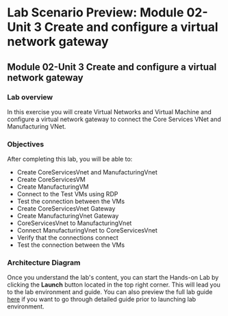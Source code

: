 # Lab Scenario Preview: Module 02-Unit 3 Create and configure a virtual network gateway

## Module 02-Unit 3 Create and configure a virtual network gateway

### Lab overview

In this exercise you will create Virtual Networks and Virtual Machine and configure a virtual network gateway to connect the Core Services VNet and Manufacturing VNet. 

### Objectives
  
After completing this lab, you will be able to:

- Create CoreServicesVnet and ManufacturingVnet
- Create CoreServicesVM
- Create ManufacturingVM
- Connect to the Test VMs using RDP
- Test the connection between the VMs
- Create CoreServicesVnet Gateway
- Create ManufacturingVnet Gateway
- CoreServicesVnet to ManufacturingVnet 
- Connect ManufacturingVnet to CoreServicesVnet
- Verify that the connections connect 
- Test the connection between the VMs

### Architecture Diagram

Once you understand the lab's content, you can start the Hands-on Lab by clicking the **Launch** button located in the top right corner. This will lead you to the lab environment and guide. You can also preview the full lab guide [here](https://experience.cloudlabs.ai/#/labguidepreview/a06e9f7f-76ce-4796-9e70-fc0e2413fdc5) if you want to go through detailed guide prior to launching lab environment.




